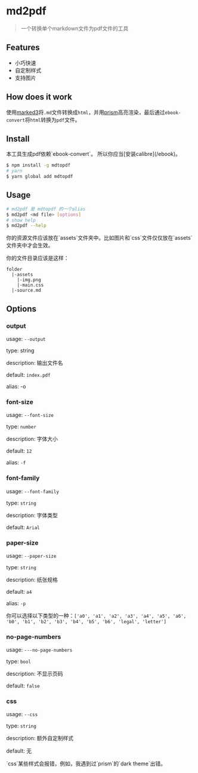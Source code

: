 # md2pdf

> 一个转换单个markdown文件为pdf文件的工具

## Features

- 小巧快速
- 自定制样式
- 支持图片

## How does it work

使用[marked3](https://github.com/egoist/marked3)将`.md`文件转换成`html`，并用[prism](https://github.com/PrismJS/prism)高亮渲染，最后通过`ebook-convert`将`html`转换为`pdf`文件。

## Install

<p class="warning">
  本工具生成pdf依赖`ebook-convert`。
  所以你应当[安装calibre](/ebook)。
</p>

```bash
$ npm install -g mdtopdf
# yarn
$ yarn global add mdtopdf
```
## Usage

```bash
# md2pdf 是 mdtopdf 的一个alias
$ md2pdf <md file> [options]
# show help
$ md2pdf --help
```
<p class="tip">
  你的资源文件应该放在`assets`文件夹中。比如图片和`css`文件仅仅放在`assets`文件夹中才会生效。
</p>

你的文件目录应该是这样：

```
folder
  |-assets
    |-img.png
    |-main.css
  |-source.md
```


## Options

### output

usage: `--output`

type: string

description: 输出文件名

default: `index.pdf`

alias: -o

### font-size

usage: `--font-size`

type: `number`

description: 字体大小

default: `12`

alias: `-f`

### font-family

usage: `--font-family`

type: `string`

description: 字体类型

default: `Arial`

### paper-size

usage: `--paper-size`

type: `string`

description: 纸张规格

default: `a4`

alias: `-p`

你可以选择以下类型的一种：`['a0', 'a1', 'a2', 'a3', 'a4', 'a5', 'a6', 'b0', 'b1', 'b2', 'b3', 'b4', 'b5', 'b6', 'legal', 'letter']`

### no-page-numbers

usage: `---no-page-numbers`

type: `bool`

description: 不显示页码

default: `false`

### css

usage: `--css`

type: `string`

description: 额外自定制样式

default: 无

<p class="warning">
  `css`某些样式会报错，例如，我遇到过`prism`的`dark theme`出错。
</p>
